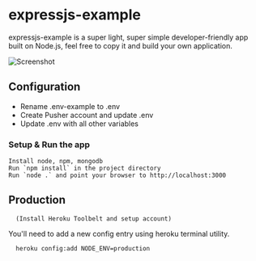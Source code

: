 # expressjs-example

expressjs-example is a super light, super simple developer-friendly app built on Node.js, feel free to copy it and build your own application.

![Screenshot](https://raw.github.com/csanz/node-expressjs-example/master/public/images/sample.png)

## Configuration

* Rename .env-example to .env
* Create Pusher account and update .env
* Update .env with all other variables

### Setup & Run the app

    Install node, npm, mongodb
    Run `npm install` in the project directory
    Run `node .` and point your browser to http://localhost:3000

## Production

      (Install Heroku Toolbelt and setup account)

You'll need to add a new config entry using heroku terminal utility.

      heroku config:add NODE_ENV=production
